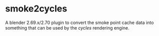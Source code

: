 smoke2cycles
============

A blender 2.69.x/2.70 plugin to convert the smoke point cache data into something that can be used by the _cycles_ rendering engine.